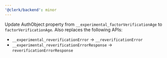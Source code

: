 ```yaml
---
'@clerk/backend': minor
---
```


Update AuthObject property from `__experimental_factorVerificationAge` to `factorVerificationAge`. 
Also replaces the following APIs:
- `__experimental_reverificationError` -> `__reverificationError`
- `__experimental_reverificationErrorResponse` -> `reverificationErrorResponse`
